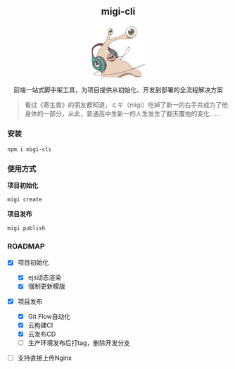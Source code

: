 
<div align="center">
  <h2>migi-cli</h2>
  <img src="https://raw.githubusercontent.com/tian0o0/pic/master/20220708212912.png" width="120" />
  <p>前端一站式脚手架工具，为项目提供从初始化、开发到部署的全流程解决方案</p>
</div>

> 看过《寄生兽》的朋友都知道，ミギ（migi）吃掉了新一的右手并成为了他身体的一部分，从此，普通高中生新一的人生发生了翻天覆地的变化......

### 安装
```sh
npm i migi-cli
```

### 使用方式

**项目初始化**
```sh
migi create
```
**项目发布**
```sh
migi publish
```

### ROADMAP
- [x] 项目初始化
  - [x] ejs动态渲染
  - [x] 强制更新模版
- [x] 项目发布
  - [x] Git Flow自动化
  - [x] 云构建CI
  - [x] 云发布CD
  - [ ] 生产环境发布后打tag，删除开发分支
- [ ] 支持直接上传Nginx

